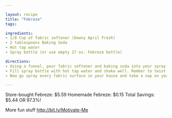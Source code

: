 ```yaml
---

layout: recipe
title: "Febreze"
tags:

ingredients:
- 1/8 Cup of fabric softener (Downy April Fresh)
- 2 tablespoons Baking Soda
- Hot tap water
- Spray bottle (or use empty 27 oz. Febreze bottle)

directions:
- Using a funnel, pour fabric softener and baking soda into your spray bottle.
- Fill spray bottle with hot tap water and shake well. Rember to twist the nozzle over to the LOCK position if you're using a Febreze bottle.
- Now go spray every fabric surface in your house and take a nap on your very comfortable and now un-stinky couch. :)

---
```

Store-bought Febreze: $5.59
Homemade Febreze: $0.15
Total Savings: $5.44 OR 97.3%!

More fun stuff http://bit.ly/Motivate-Me
